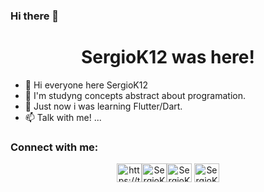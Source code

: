 ### Hi there 👋
<h1 align="center">SergioK12 was here!</h1>

- 👋 Hi everyone here SergioK12
- 👀 I'm studyng concepts abstract about programation.
- 🌱 Just now i was learning Flutter/Dart.
- 📫 Talk with me! ...

<!---
--->
<h3 align="left">Connect with me:</h3>
<p align="center">
<a href="https://twitter.com/Sergio_K12" target="blank"><img align="center" src="https://cdn-icons-png.flaticon.com/512/3670/3670151.png" alt="https://twitter.com/Sergio_K12" height="30" width="40" /></a><a href="https://www.facebook.com/sergioabdiel.duartecastillo.5" target="blank"><img align="center" src="https://raw.githubusercontent.com/rahuldkjain/github-profile-readme-generator/master/src/images/icons/Social/facebook.svg" alt="SergioK12" height="30" width="40" /></a><a href="https://t.me/Nubecita_Roja" target="blank"><img align="center" src="https://cdn-icons-png.flaticon.com/512/5968/5968804.png" alt="SergioK12" height="30" width="40" /></a>  <a href="https://api.whatsapp.com/send?phone=50584685345&text=Hi" target="blank"><img align="center" src="https://cdn-icons-png.flaticon.com/512/733/733585.png" alt="SergioK12" height="30" width="40"/></a> 

</p>
